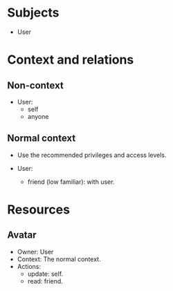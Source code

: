 # Subjects

-   User

# Context and relations

## Non-context

-   User:
    -   self
    -   anyone

## Normal context

-   Use the recommended privileges and access levels.

-   User:
    -   friend (low familiar): with user.

# Resources

## Avatar

-   Owner: User
-   Context: The normal context.
-   Actions:
    -   update: self.
    -   read: friend.
